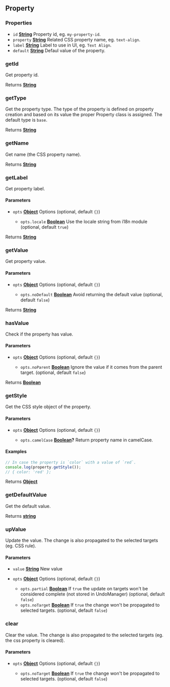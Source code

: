 <!-- Generated by documentation.js. Update this documentation by updating the source code. -->

## Property



### Properties

*   `id` **[String][1]** Property id, eg. `my-property-id`.
*   `property` **[String][1]** Related CSS property name, eg. `text-align`.
*   `label` **[String][1]** Label to use in UI, eg. `Text Align`.
*   `default` **[String][1]** Defaul value of the property.

### getId

Get property id.

Returns **[String][1]** 

### getType

Get the property type.
The type of the property is defined on property creation and based on its value the proper Property class is assigned.
The default type is `base`.

Returns **[String][1]** 

### getName

Get name (the CSS property name).

Returns **[String][1]** 

### getLabel

Get property label.

#### Parameters

*   `opts` **[Object][2]** Options (optional, default `{}`)

    *   `opts.locale` **[Boolean][3]** Use the locale string from i18n module (optional, default `true`)

Returns **[String][1]** 

### getValue

Get property value.

#### Parameters

*   `opts` **[Object][2]** Options (optional, default `{}`)

    *   `opts.noDefault` **[Boolean][3]** Avoid returning the default value (optional, default `false`)

Returns **[String][1]** 

### hasValue

Check if the property has value.

#### Parameters

*   `opts` **[Object][2]** Options (optional, default `{}`)

    *   `opts.noParent` **[Boolean][3]** Ignore the value if it comes from the parent target. (optional, default `false`)

Returns **[Boolean][3]** 

### getStyle

Get the CSS style object of the property.

#### Parameters

*   `opts` **[Object][2]** Options (optional, default `{}`)

    *   `opts.camelCase` **[Boolean][3]?** Return property name in camelCase.

#### Examples

```javascript
// In case the property is `color` with a value of `red`.
console.log(property.getStyle());
// { color: 'red' };
```

Returns **[Object][2]** 

### getDefaultValue

Get the default value.

Returns **[string][1]** 

### upValue

Update the value.
The change is also propagated to the selected targets (eg. CSS rule).

#### Parameters

*   `value` **[String][1]** New value
*   `opts` **[Object][2]** Options (optional, default `{}`)

    *   `opts.partial` **[Boolean][3]** If `true` the update on targets won't be considered complete (not stored in UndoManager) (optional, default `false`)
    *   `opts.noTarget` **[Boolean][3]** If `true` the change won't be propagated to selected targets. (optional, default `false`)

### clear

Clear the value.
The change is also propagated to the selected targets (eg. the css property is cleared).

#### Parameters

*   `opts` **[Object][2]** Options (optional, default `{}`)

    *   `opts.noTarget` **[Boolean][3]** If `true` the change won't be propagated to selected targets. (optional, default `false`)

[1]: https://developer.mozilla.org/docs/Web/JavaScript/Reference/Global_Objects/String

[2]: https://developer.mozilla.org/docs/Web/JavaScript/Reference/Global_Objects/Object

[3]: https://developer.mozilla.org/docs/Web/JavaScript/Reference/Global_Objects/Boolean
